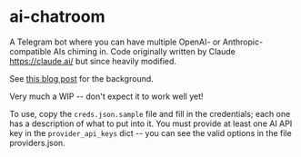 # ai-chatroom

A Telegram bot where you can have multiple OpenAI- or Anthropic-compatible AIs chiming in.
Code originally written by Claude <https://claude.ai/> but since heavily
modified.

See [this blog post](https://www.gilesthomas.com/2024/12/ai-chatroom-1) for
the background.

Very much a WIP -- don't expect it to work well yet!

To use, copy the `creds.json.sample` file and fill in the credentials; each one
has a description of what to put into it.  You must provide at least one AI API
key in the `provider_api_keys` dict -- you can see the valid options in the file
providers.json.
